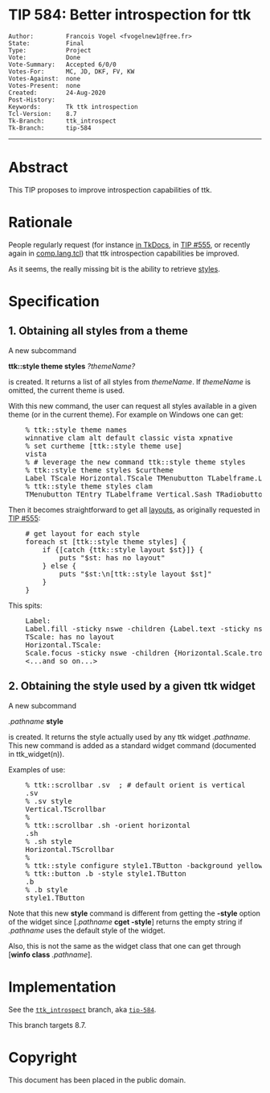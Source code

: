 # TIP 584: Better introspection for ttk
	Author:         Francois Vogel <fvogelnew1@free.fr>
	State:          Final
	Type:           Project
	Vote:           Done
	Vote-Summary:   Accepted 6/0/0
	Votes-For:      MC, JD, DKF, FV, KW
	Votes-Against:  none
	Votes-Present:  none
	Created:        24-Aug-2020
	Post-History:   
	Keywords:       Tk ttk introspection
	Tcl-Version:    8.7
	Tk-Branch:      ttk_introspect
	Tk-Branch:      tip-584
-----

# Abstract

This TIP proposes to improve introspection capabilities of ttk.

# Rationale

People regularly request (for instance
[in TkDocs](https://tkdocs.com/tutorial/styles.html#using),
in [TIP #555](https://core.tcl-lang.org/tips/doc/main/tip/555.md),
or recently again in
[comp.lang.tcl](https://groups.google.com/d/msg/comp.lang.tcl/5E9kGZ5wEHQ/74JAo7-bAwAJ))
that ttk introspection capabilities be improved.

As it seems, the really missing bit is the ability to retrieve <u>styles</u>.

# Specification

## 1. Obtaining all styles from a theme

A new subcommand

<b>ttk::style theme styles</b> <i>?themeName?</i>

is created.
It returns a list of all styles from <i>themeName</i>. If <i>themeName</i>
is omitted, the current theme is used.

With this new command, the user can request all styles available in a given
theme (or in the current theme). For example on Windows one can get:

<pre>
    % ttk::style theme names
    winnative clam alt default classic vista xpnative
    % set curtheme [ttk::style theme use]
    vista
    % # leverage the new command ttk::style theme styles
    % ttk::style theme styles $curtheme
    Label TScale Horizontal.TScale TMenubutton TLabelframe.Label Vertical.TProgressbar TEntry TRadiobutton TButton Heading Toolbutton TNotebook.Tab ComboboxPopdownFrame Treeview Vertical.TScale TCombobox TNotebook TProgressbar Horizontal.TProgressbar . TCheckbutton Item TSpinbox Tab
    % ttk::style theme styles clam
    TMenubutton TEntry TLabelframe Vertical.Sash TRadiobutton Heading TButton TNotebook.Tab Toolbutton Treeview ComboboxPopdownFrame TCombobox TProgressbar . TCheckbutton Tab TSpinbox Horizontal.Sash Sash
</pre>


Then it becomes straightforward to get all <u>layouts</u>, as originally requested
in [TIP #555](https://core.tcl-lang.org/tips/doc/main/tip/555.md):

<pre>
    # get layout for each style
    foreach st [ttk::style theme styles] {
        if {[catch {ttk::style layout $st}]} {
            puts "$st: has no layout"
        } else {
            puts "$st:\n[ttk::style layout $st]"
        }
    }
</pre>

This spits:

<pre>
    Label:
    Label.fill -sticky nswe -children {Label.text -sticky nswe}
    TScale: has no layout
    Horizontal.TScale:
    Scale.focus -sticky nswe -children {Horizontal.Scale.trough -sticky nswe -children {Horizontal.Scale.track -sticky we Horizontal.Scale.slider -side left -sticky {}}}
    <...and so on...> 
</pre>

## 2. Obtaining the style used by a given ttk widget

A new subcommand

<i>.pathname</i> <b>style</b>

is created. It returns the style actually used by any ttk widget <i>.pathname</i>. This new command is added as a standard widget command (documented in ttk_widget(n)).

Examples of use:

<pre>
    % ttk::scrollbar .sv  ; # default orient is vertical
    .sv
    % .sv style
    Vertical.TScrollbar
    %
    % ttk::scrollbar .sh -orient horizontal
    .sh
    % .sh style
    Horizontal.TScrollbar
    %
    % ttk::style configure style1.TButton -background yellow
    % ttk::button .b -style style1.TButton
    .b
    % .b style
    style1.TButton
</pre>

Note that this new <b>style</b> command is different from getting the <b>-style</b> option of the widget since [<i>.pathname</i> <b>cget -style</b>] returns the empty string if <i>.pathname</i>  uses the default style of the widget.

Also, this is not the same as the widget class that one can get through [<b>winfo class</b> <i>.pathname</i>].

# Implementation

See the [`ttk_introspect`](https://core.tcl-lang.org/tk/timeline?r=ttk_introspect&unhide) branch, aka [`tip-584`](https://core.tcl-lang.org/tk/timeline?r=tip-584&unhide).

This branch targets 8.7.

# Copyright

This document has been placed in the public domain.
